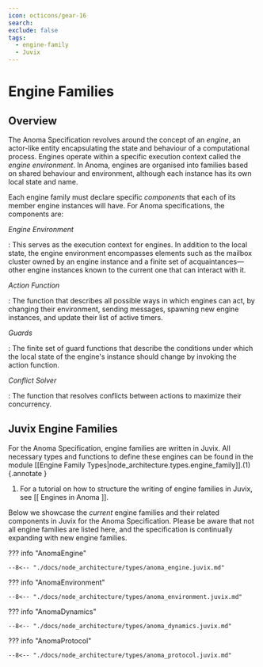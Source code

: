```yaml
---
icon: octicons/gear-16
search:
exclude: false
tags:
  - engine-family
  - Juvix
---
```


# Engine Families

## Overview

The Anoma Specification revolves around the concept of an _engine_, an
actor-like entity encapsulating the state and behaviour of a computational
process. Engines operate within a specific execution context called the _engine
environment_. In Anoma, engines are organised into families based on shared
behaviour and environment, although each instance has its own local state and
name.

Each engine family must declare specific _components_ that each of its member
engine instances will have. For Anoma specifications, the components are:

*Engine Environment*

:   This serves as the execution context for engines. In addition to the local
    state, the engine environment encompasses elements such as the mailbox
    cluster owned by an engine instance and a finite set of acquaintances—other
    engine instances known to the current one that can interact with it.

*Action Function*

:   The function that describes all possible ways in which engines can act, by
    changing their environment, sending messages, spawning new engine instances,
    and update their list of active timers.

*Guards*

:   The finite set of guard functions that describe the conditions under which
    the local state of the engine's instance should change by invoking the action
    function.

*Conflict Solver*

:   The function that resolves conflicts between actions to maximize their
    concurrency.

## Juvix Engine Families

For the Anoma Specification, engine families are written in Juvix. All necessary
types and functions to define these engines can be found in the module
[[Engine Family Types|node_architecture.types.engine_family]].(1)
{.annotate }

  1.  For a tutorial on how to structure the writing of engine families in
      Juvix, see [[ Engines in Anoma ]].

Below we showcase the _current_ engine families and their related components in
Juvix for the Anoma Specification. Please be aware that not all engine families
are listed here, and the specification is continually expanding with new engine
families.


??? info "AnomaEngine"

    --8<-- "./docs/node_architecture/types/anoma_engine.juvix.md"

??? info "AnomaEnvironment"

    --8<-- "./docs/node_architecture/types/anoma_environment.juvix.md"

??? info "AnomaDynamics"

    --8<-- "./docs/node_architecture/types/anoma_dynamics.juvix.md"

??? info "AnomaProtocol"

    --8<-- "./docs/node_architecture/types/anoma_protocol.juvix.md"
